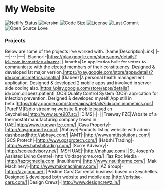 # My Website

![Netlify Status](https://api.netlify.com/api/v1/badges/e5f445ee-4cf3-4bc3-bbac-eb34a7ed2ace/deploy-status)
![Version](https://img.shields.io/static/v1?label=Version&message=1.0.0&color=greeen)
![Code Size](https://img.shields.io/github/languages/code-size/ctrleffive/ctrleffive?label=Code%20Size)
![License](https://img.shields.io/github/license/ctrleffive/ctrleffive?label=License)
![Last Commit](https://img.shields.io/github/last-commit/ctrleffive/ctrleffive?label=Last%20Commit)
![Open Source Love](https://img.shields.io/static/v1?logo=open-source-initiative&style=flat&label=Open%20Source&logoColor=white&color=success&message=Love)

### Projects
Below are some of the projects I've worked with.
|Name|Description|Link|
|---|---|---|
|Elaenor|-|https://play.google.com/store/apps/details?id=com.inometrics.elaenor|
|Janatha|An application built for voters to communicate with the elected members of their constituency. Designed & developed 1st major version.|https://play.google.com/store/apps/details?id=com.inometrics.janatha|
|Diabeez|A personal health management application. Designed & developed 2 mobile apps and involved in server side coding also.|https://play.google.com/store/apps/details?id=com.diabeez.patient|
|QCS|Quality Control System (QCS) application for infection prevention. Designed & developed myself. App still in beta.|https://play.google.com/store/apps/details?id=com.inometrics.qcs|
|PureFM|Radio streaming website & mobile based on Seychelles.|http://www.pure907.sc/|
|OIMS|-|-|
|Trueway FZE|Website of a thermostat manufacturing company based in UAE.|http://www.truewayfze.com/|
|Caya Property|-|http://cayaproperty.com/|
|Abhaye|Products listing website with admin dashboard|http://abhaye.com/|
|AMT|-|http://www.amtitsolutions.com/|
|GCS Protech|-|http://www.gcsprotech.com/|
|Habshi Trading|-|http://www.habshitrading.com/|
|Score Advisory|-|http://scoreadvisory.net/|
|MSH UAE|-|http://mshuae.com/|
|St. Joseph’s Assisted Living Centre|-|http://oldagehome.org/|
|Taz Roc Media|-|http://tazrocmedia.com|
|Insultherm|-|http://www.insultherme.com/|
|Mak Machinery|-|http://www.makmachinery.com/|
|AZ Group|-|http://azgroup.ae/|
|Pristine Cars|Car rental business based on Seychelles. Designed & developed both website and mobile app.|http://pristine-cars.com/|
|Design Crewz|-|http://www.designcrewz.in/|
